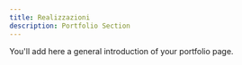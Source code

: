 ```yaml
---
title: Realizzazioni
description: Portfolio Section
---
```


You'll add here a general introduction of your portfolio page.